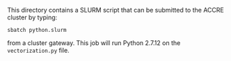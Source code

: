 This directory contains a SLURM script that can be submitted
to the ACCRE cluster by typing:

	sbatch python.slurm

from a cluster gateway. This job will run Python 2.7.12 on the
`vectorization.py` file.
